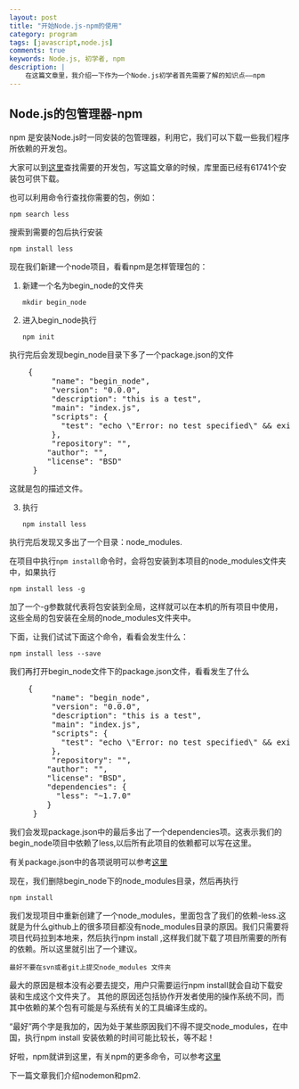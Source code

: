 ```yaml
---
layout: post
title: "开始Node.js-npm的使用"
category: program
tags: [javascript,node.js]
comments: true
keywords: Node.js, 初学者, npm
description: |
    在这篇文章里，我介绍一下作为一个Node.js初学者首先需要了解的知识点——npm
---
```


## Node.js的包管理器-npm

npm 是安装Node.js时一同安装的包管理器，利用它，我们可以下载一些我们程序所依赖的开发包。

大家可以到[这里](https://www.npmjs.org/)查找需要的开发包，写这篇文章的时候，库里面已经有61741个安装包可供下载。

也可以利用命令行查找你需要的包，例如：


    npm search less


搜索到需要的包后执行安装


    npm install less

现在我们新建一个node项目，看看npm是怎样管理包的：

1.  新建一个名为begin_node的文件夹

        mkdir begin_node

2.  进入begin_node执行

        npm init

执行完后会发现begin_node目录下多了一个package.json的文件

<pre class="prettyprint">
    {
         "name": "begin_node",
         "version": "0.0.0",
         "description": "this is a test",
         "main": "index.js",
         "scripts": {
           "test": "echo \"Error: no test specified\" && exit 1"
         },
         "repository": "",
        "author": "",
        "license": "BSD"
     }
</pre>

这就是包的描述文件。

3.  执行

        npm install less

执行完后发现又多出了一个目录：node_modules.

在项目中执行```npm install```命令时，会将包安装到本项目的node_modules文件夹中，如果执行

    npm install less -g

加了一个-g参数就代表将包安装到全局，这样就可以在本机的所有项目中使用，这些全局的包安装在全局的node_modules文件夹中。

下面，让我们试试下面这个命令，看看会发生什么：

    npm install less --save

我们再打开begin_node文件下的package.json文件，看看发生了什么

<pre class="prettyprint">
    {
         "name": "begin_node",
         "version": "0.0.0",
         "description": "this is a test",
         "main": "index.js",
         "scripts": {
           "test": "echo \"Error: no test specified\" && exit 1"
         },
         "repository": "",
        "author": "",
        "license": "BSD",
        "dependencies": {
          "less": "~1.7.0"
        }
     }
</pre>

我们会发现package.json中的最后多出了一个dependencies项。这表示我们的begin_node项目中依赖了less,以后所有此项目的依赖都可以写在这里。

有关package.json中的各项说明可以参考[这里](https://www.npmjs.org/doc/files/package.json.html)

现在，我们删除begin_node下的node_modules目录，然后再执行

    npm install

我们发现项目中重新创建了一个node_modules，里面包含了我们的依赖-less.这就是为什么github上的很多项目都没有node_modules目录的原因。我们只需要将
项目代码拉到本地来，然后执行npm install ,这样我们就下载了项目所需要的所有的依赖。所以这里就引出了一个建议。

    最好不要在svn或者git上提交node_modules 文件夹

最大的原因是根本没有必要去提交，用户只需要运行npm install就会自动下载安装和生成这个文件夹了。
其他的原因还包括协作开发者使用的操作系统不同，而其中依赖的某个包有可能是与系统有关的工具编译生成的。

“最好”两个字是我加的，因为处于某些原因我们不得不提交node_modules，在中国，执行npm install 安装依赖的时间可能比较长，等不起！

好啦，npm就讲到这里，有关npm的更多命令，可以参考[这里](http://blog.nodejitsu.com/npm-cheatsheet/)

下一篇文章我们介绍nodemon和pm2.




